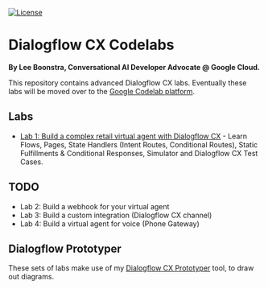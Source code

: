 <!--
    Copyright 2021 Google LLC

    Licensed under the Apache License, Version 2.0 (the "License");
    you may not use this file except in compliance with the License.
    You may obtain a copy of the License at

        https://www.apache.org/licenses/LICENSE-2.0

    Unless required by applicable law or agreed to in writing, software
    distributed under the License is distributed on an "AS IS" BASIS,
    WITHOUT WARRANTIES OR CONDITIONS OF ANY KIND, either express or implied.
    See the License for the specific language governing permissions and
    limitations under the License.
-->

[![License](https://img.shields.io/badge/License-Apache%202.0-blue.svg)](https://opensource.org/licenses/Apache-2.0)

# Dialogflow CX Codelabs

**By Lee Boonstra, Conversational AI Developer Advocate @ Google Cloud.**

This repository contains advanced Dialogflow CX labs.
Eventually these labs will be moved over to the [Google Codelab platform](https://codelabs.developers.google.com/).

## Labs

* [Lab 1: Build a complex retail virtual agent with Dialogflow CX](https://github.com/savelee/dialogflow-cx-labs/blob/master/labs/lab1.md) - Learn Flows, Pages, State Handlers (Intent Routes, Conditional Routes), Static Fulfillments & Conditional Responses, Simulator and Dialogflow CX Test Cases. 

## TODO

* Lab 2: Build a webhook for your virtual agent
* Lab 3: Build a custom integration (Dialogflow CX channel)
* Lab 4: Build a virtual agent for voice (Phone Gateway)


## Dialogflow Prototyper
These sets of labs make use of my [Dialogflow CX Prototyper](https://ccai-360.nw.r.appspot.com/#/) tool, to draw out diagrams.